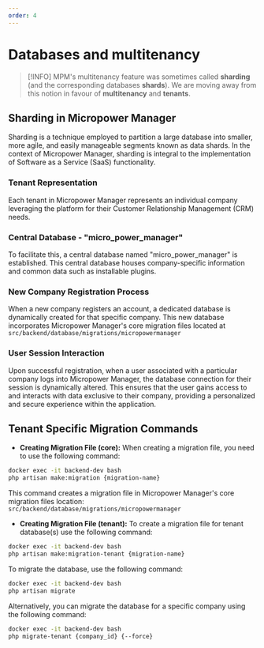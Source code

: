 ```yaml
---
order: 4
---
```


# Databases and multitenancy

> [!INFO]
> MPM's multitenancy feature was sometimes called **sharding** (and the corresponding databases **shards**).
> We are moving away from this notion in favour of **multitenancy** and **tenants**.

## Sharding in Micropower Manager

Sharding is a technique employed to partition a large database into smaller, more agile, and easily manageable segments
known as data shards. In the context of Micropower Manager, sharding is integral to the implementation of Software as a
Service (SaaS) functionality.

### Tenant Representation

Each tenant in Micropower Manager represents an individual company leveraging the platform for their Customer
Relationship Management (CRM) needs.

### Central Database - "micro_power_manager"

To facilitate this, a central database named "micro_power_manager" is established. This central database houses
company-specific information and common data such as installable plugins.

### New Company Registration Process

When a new company registers an account, a dedicated database is dynamically created for that specific company. This new
database incorporates Micropower Manager's core migration files located at `src/backend/database/migrations/micropowermanager`

### User Session Interaction

Upon successful registration, when a user associated with a particular company logs into Micropower Manager, the
database connection for their session is dynamically altered. This ensures that the user gains access to and interacts
with data exclusive to their company, providing a personalized and secure experience within the application.

## Tenant Specific Migration Commands

- **Creating Migration File (core):**
  When creating a migration file, you need to use the following command:

```bash
docker exec -it backend-dev bash
php artisan make:migration {migration-name}
```

This command creates a migration file in Micropower Manager's core migration files location: `src/backend/database/migrations/micropowermanager`

- **Creating Migration File (tenant):**
  To create a migration file for tenant database(s) use the following command:

```bash
docker exec -it backend-dev bash
php artisan make:migration-tenant {migration-name}
```

To migrate the database, use the following command:

```bash
docker exec -it backend-dev bash
php artisan migrate
```

Alternatively, you can migrate the database for a specific company using the following command:

```bash
docker exec -it backend-dev bash
php migrate-tenant {company_id} {--force}
```
